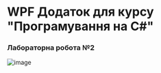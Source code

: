 # WPF Додаток для курсу "Програмування на C#"

### Лабораторна робота №2
![image](https://github.com/white-grudov/csharp_project/assets/74436008/be8238ec-93fc-4d94-ae03-dc7da5d91c9c)
